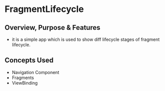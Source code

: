# FragmentLifecycle

## Overview, Purpose & Features
- it is a simple app which is used to show diff lifecycle stages of fragment lifecycle.

## Concepts Used
- Navigation Component
- Fragments
- ViewBinding

